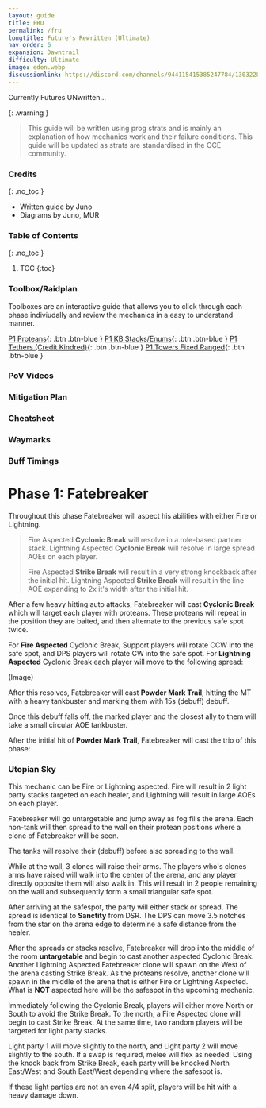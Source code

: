 ```yaml
---
layout: guide
title: FRU
permalink: /fru
longtitle: Future's Rewritten (Ultimate)
nav_order: 6
expansion: Dawntrail
difficulty: Ultimate
image: eden.webp
discussionlink: https://discord.com/channels/944115415385247784/1303228301015384106
---
```


Currently Futures UNwritten...

{: .warning }
> This guide will be written using prog strats and is mainly an explanation of how mechanics work and their failure conditions.
> This guide will be updated as strats are standardised in the OCE community.

### Credits
{: .no_toc }
- Written guide by Juno
- Diagrams by Juno, MUR

### Table of Contents
{: .no_toc }

1. TOC
{:toc}

### Toolbox/Raidplan
Toolboxes are an interactive guide that allows you to click through each phase indiviudally and review the mechanics in a easy to understand manner.

[P1 Proteans](https://raidplan.io/plan/kTBKrMTcNdb71p0V){: .btn .btn-blue }
[P1 KB Stacks/Enums](https://raidplan.io/plan/skr96BcfbTlcJzmJ){: .btn .btn-blue }
[P1 Tethers (Credit Kindred)](https://raidplan.io/plan/lYh_0GmQp42ho9B0){: .btn .btn-blue }
[P1 Towers Fixed Ranged](https://raidplan.io/plan/abSWBVZClS5m1HwD){: .btn .btn-blue }

### PoV Videos

### Mitigation Plan

### Cheatsheet

### Waymarks

### Buff Timings



# Phase 1: Fatebreaker

Throughout this phase Fatebreaker will aspect his abilities with either Fire or Lightning.

>Fire Aspected **Cyclonic Break** will resolve in a role-based partner stack. 
>Lightning Aspected **Cyclonic Break** will resolve in large spread AOEs on each player.
>
>Fire Aspected **Strike Break** will result in a very strong knockback after the initial hit.
>Lightning Aspected **Strike Break** will result in the line AOE expanding to 2x it's width after the initial hit.

After a few heavy hitting auto attacks, Fatebreaker will cast **Cyclonic Break** which will target each player with proteans.
These proteans will repeat in the position they are baited, and then alternate to the previous safe spot twice.

For **Fire Aspected** Cyclonic Break, Support players will rotate CCW into the safe spot, and DPS players will rotate CW into the safe spot.
For **Lightning Aspected** Cyclonic Break each player will move to the following spread:

(Image)

After this resolves, Fatebreaker will cast **Powder Mark Trail**, hitting the MT with a heavy tankbuster and marking them with 15s (debuff) debuff.

Once this debuff falls off, the marked player and the closest ally to them will take a small circular AOE tankbuster.

After the initial hit of **Powder Mark Trail**, Fatebreaker will cast the trio of this phase:

### Utopian Sky

This mechanic can be Fire or Lightning aspected. Fire will result in 2 light party stacks targeted on each healer, and Lightning will result in large AOEs on each player.

Fatebreaker will go untargetable and jump away as fog fills the arena. Each non-tank will then spread to the wall on their protean positions where a clone of Fatebreaker will be seen. 

The tanks will resolve their (debuff) before also spreading to the wall.

While at the wall, 3 clones will raise their arms. The players who's clones arms have raised will walk into the center of the arena, and any player directly opposite them will also walk in. 
This will result in 2 people remaining on the wall and subsequently form a small triangular safe spot. 

After arriving at the safespot, the party will either stack or spread. The spread is identical to **Sanctity** from DSR. 
The DPS can move 3.5 notches from the star on the arena edge to determine a safe distance from the healer.

After the spreads or stacks resolve, Fatebreaker will drop into the middle of the room **untargetable** and begin to cast another aspected Cyclonic Break. Another Lightning Aspected Fatebreaker clone will spawn on the West of the arena casting Strike Break. As the proteans resolve, another clone will spawn in the middle of the arena that is either Fire or Lightning Aspected. What is **NOT** aspected here will be the safespot in the upcoming mechanic.

Immediately following the Cyclonic Break, players will either move North or South to avoid the Strike Break. To the north, a Fire Aspected clone will begin to cast Strike Break. At the same time, two random players will be targeted for light party stacks. 

Light party 1 will move slightly to the north, and Light party 2 will move slightly to the south. If a swap is required, melee will flex as needed. Using the knock back from Strike Break, each party will be knocked North East/West and South East/West depending where the safespot is. 

If these light parties are not an even 4/4 split, players will be hit with a heavy damage down.


